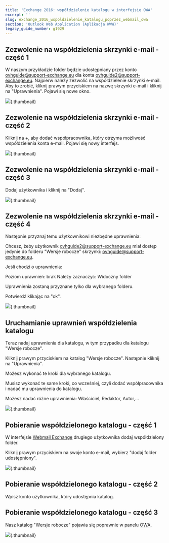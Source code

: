 ```yaml
---
title: 'Exchange 2016: współdzielenie katalogu w interfejsie OWA'
excerpt: ''
slug: exchange_2016_wspoldzielenie_katalogu_poprzez_webmail_owa
section: 'Outlook Web Application (Aplikacja WWW)'
legacy_guide_number: g1929
---
```


## Zezwolenie na współdzielenia skrzynki e-mail - część 1
W naszym przykładzie folder będzie udostępniany przez konto ovhguide@support-exchange.eu dla konta ovhguide2@support-exchange.eu.
Najpierw należy zezwolić na współdzielenie skrzynki e-mail.
Aby to zrobić, kliknij prawym przyciskiem na nazwę skrzynki e-mail i kliknij na "Uprawnienia".
Pojawi się nowe okno.

![](images/img_2976.jpg){.thumbnail}


## Zezwolenie na współdzielenia skrzynki e-mail - część 2
Kliknij na +, aby dodać współpracownika, który otrzyma możliwość współdzielenia konta e-mail.
Pojawi się nowy interfejs.

![](images/img_2982.jpg){.thumbnail}


## Zezwolenie na współdzielenia skrzynki e-mail - część 3
Dodaj użytkownika i kliknij na "Dodaj".

![](images/img_2983.jpg){.thumbnail}


## Zezwolenie na współdzielenia skrzynki e-mail - część 4
Następnie przyznaj temu użytkownikowi niezbędne uprawnienia:

Chcesz, żeby użytkownik ovhguide2@support-exchange.eu miał dostęp jedynie do folderu "Wersje robocze" skrzynki: ovhguide@support-exchange.eu.

Jeśli chodzi o uprawnienia:

Poziom uprawnień: brak
Należy zaznaczyć: Widoczny folder

Uprawnienia zostaną przyznane tylko dla wybranego folderu.

Potwierdź klikając na "ok".

![](images/img_2985.jpg){.thumbnail}


## Uruchamianie uprawnień współdzielenia katalogu
Teraz nadaj uprawnienia dla katalogu, w tym przypadku dla katalogu "Wersje robocze".

Kliknij prawym przyciskiem na katalog "Wersje robocze". Następnie kliknij na "Uprawnienia". 

Możesz wykonać te kroki dla wybranego katalogu.

Musisz wykonać te same kroki, co wcześniej, czyli dodać współpracownika i nadać mu uprawnienia do katalogu.

Możesz nadać różne uprawnienia: Właściciel, Redaktor, Autor,...

![](images/img_2986.jpg){.thumbnail}


## Pobieranie współdzielonego katalogu - część 1
W interfejsie [Webmail Exchange](https://ex.mail.ovh.net/owa/) drugiego użytkownika dodaj współdzielony folder.

Kliknij prawym przyciskiem na swoje konto e-mail, wybierz "dodaj folder udostępniony".

![](images/img_2988.jpg){.thumbnail}


## Pobieranie współdzielonego katalogu - część 2
Wpisz konto użytkownika, który udostępnia katalog.


## Pobieranie współdzielonego katalogu - część 3
Nasz katalog "Wersje robocze" pojawia się poprawnie w panelu [OWA](https://ex.mail.ovh.net/owa/).

![](images/img_2989.jpg){.thumbnail}

